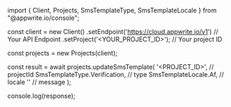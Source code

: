 import { Client, Projects, SmsTemplateType, SmsTemplateLocale } from "@appwrite.io/console";

const client = new Client()
    .setEndpoint('https://cloud.appwrite.io/v1') // Your API Endpoint
    .setProject('&lt;YOUR_PROJECT_ID&gt;'); // Your project ID

const projects = new Projects(client);

const result = await projects.updateSmsTemplate(
    '<PROJECT_ID>', // projectId
    SmsTemplateType.Verification, // type
    SmsTemplateLocale.Af, // locale
    '<MESSAGE>' // message
);

console.log(response);
